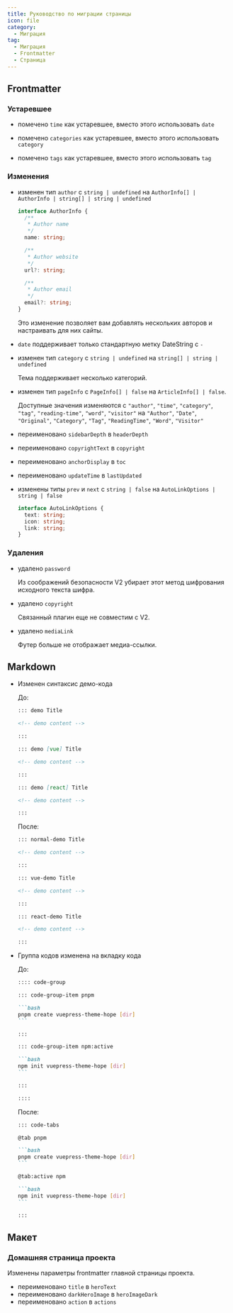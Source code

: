 ```yaml
---
title: Руководство по миграции страницы
icon: file
category:
  - Миграция
tag:
  - Миграция
  - Frontmatter
  - Страница
---
```


## Frontmatter

### Устаревшее

- помечено `time` как устаревшее, вместо этого использовать `date`

- помечено `categories` как устаревшее, вместо этого использовать `category`

- помечено `tags` как устаревшее, вместо этого использовать `tag`

### Изменения

- изменен тип `author` с `string | undefined` на `AuthorInfo[] | AuthorInfo | string[] | string | undefined`

  ```ts
  interface AuthorInfo {
    /**
     * Author name
     */
    name: string;

    /**
     * Author website
     */
    url?: string;

    /**
     * Author email
     */
    email?: string;
  }
  ```

  Это изменение позволяет вам добавлять нескольких авторов и настраивать для них сайты.

- `date` поддерживает только стандартную метку DateString с `-`

- изменен тип `category` с `string | undefined` на `string[] | string | undefined`

  Тема поддерживает несколько категорий.

- изменен тип `pageInfo` с `PageInfo[] | false` на `ArticleInfo[] | false`.

  Доступные значения изменяются с `"author"`, `"time"`, `"category"`, `"tag"`, `"reading-time"`, `"word"`, `"visitor"` на `"Author"`, `"Date"`, `"Original"`, `"Category"`, `"Tag"`, `"ReadingTime"`, `"Word"`, `"Visitor"`

- переименовано `sidebarDepth` в `headerDepth`

- переименовано `copyrightText` в `copyright`

- переименовано `anchorDisplay` в `toc`

- переименовано `updateTime` в `lastUpdated`

- изменены типы `prev` и `next` с `string | false` на `AutoLinkOptions | string | false`

  ```ts
  interface AutoLinkOptions {
    text: string;
    icon: string;
    link: string;
  }
  ```

### Удаления

- удалено `password`

  Из соображений безопасности V2 убирает этот метод шифрования исходного текста шифра.

- удалено `copyright`

  Связанный плагин еще не совместим с V2.

- удалено `mediaLink`

  Футер больше не отображает медиа-ссылки.

## Markdown

- Изменен синтаксис демо-кода

  До:

  ```md
  ::: demo Title

  <!-- demo content -->

  :::

  ::: demo [vue] Title

  <!-- demo content -->

  :::

  ::: demo [react] Title

  <!-- demo content -->

  :::
  ```

  После:

  ```md
  ::: normal-demo Title

  <!-- demo content -->

  :::

  ::: vue-demo Title

  <!-- demo content -->

  :::

  ::: react-demo Title

  <!-- demo content -->

  :::
  ```

- Группа кодов изменена на вкладку кода

  До:

  ````md
  :::: code-group

  ::: code-group-item pnpm

  ```bash
  pnpm create vuepress-theme-hope [dir]
  ```

  :::

  ::: code-group-item npm:active

  ```bash
  npm init vuepress-theme-hope [dir]
  ```

  :::

  ::::
  ````

  После:

  ````md
  ::: code-tabs

  @tab pnpm

  ```bash
  pnpm create vuepress-theme-hope [dir]
  ```

  @tab:active npm

  ```bash
  npm init vuepress-theme-hope [dir]
  ```

  :::
  ````

## Макет

### Домашняя страница проекта

Изменены параметры frontmatter главной страницы проекта.

- переименовано `title` в `heroText`
- переименовано `darkHeroImage` в `heroImageDark`
- переименовано `action` в `actions`
